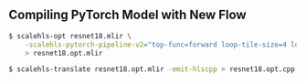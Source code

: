 ## Compiling PyTorch Model with New Flow

```sh
$ scalehls-opt resnet18.mlir \
    -scalehls-pytorch-pipeline-v2="top-func=forward loop-tile-size=4 loop-unroll-factor=2 fake-quantize" \
    > resnet18.opt.mlir

$ scalehls-translate resnet18.opt.mlir -emit-hlscpp > resnet18.opt.cpp
```
